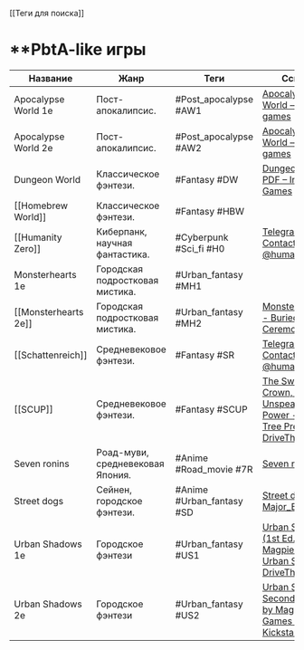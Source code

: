 [[Теги для поиска]]

# **PbtA-like игры

| Название             | Жанр                             | Теги                      | Ссылки                                                                                                                                                                                 |
| -------------------- | -------------------------------- | ------------------------- | -------------------------------------------------------------------------------------------------------------------------------------------------------------------------------------- |
| Apocalypse World 1e  | Пост-апокалипсис.                | #Post_apocalypse #AW1     | [Apocalypse World – lumpley games](https://lumpley.games/apocalypseworld/)                                                                                                             |
| Apocalypse World 2e  | Пост-апокалипсис.                | #Post_apocalypse #AW2     | [Apocalypse World – lumpley games](https://lumpley.games/apocalypseworld/)                                                                                                             |
| Dungeon World        | Классическое фэнтези.            | #Fantasy #DW              | [Dungeon World PDF – Indigo Games](https://indigogames.ru/product/dw-pdf/)                                                                                                             |
| [[Homebrew World]]   | Классическое фэнтези.            | #Fantasy #HBW             |                                                                                                                                                                                        |
| [[Humanity Zero]]    | Киберпанк, научная фантастика.   | #Cyberpunk  #Sci_fi #H0   | [Telegram: Contact @humanity\_zero](https://t.me/humanity_zero)                                                                                                                        |
| Monsterhearts 1e     | Городская подростковая мистика.  | #Urban_fantasy #MH1       |                                                                                                                                                                                        |
| [[Monsterhearts 2e]] | Городская подростковая мистика.  | #Urban_fantasy #MH2       | [Monsterhearts 2 - Buried Without Ceremony](https://buriedwithoutceremony.com/monsterhearts)                                                                                           |
| [[Schattenreich]]    | Средневековое фэнтези.           | #Fantasy #SR              | [Telegram: Contact @humanity\_zero](https://t.me/humanity_zero)                                                                                                                        |
| [[SCUP]]             | Средневековое фэнтези.           | #Fantasy #SCUP            | [The Sword, The Crown, and The Unspeakable Power - Wheel Tree Press \| DriveThruRPG](https://preview.drivethrurpg.com/en/product/239692/The-Sword-The-Crown-and-The-Unspeakable-Power) |
| Seven ronins         | Роад-муви, средневековая Япония. | #Anime #Road_movie #7R    | [Seven ronins](https://rpgbook.ru/Seven_ronins)                                                                                                                                        |
| Street dogs          | Сейнен, городское фэнтези.       | #Anime #Urban_fantasy #SD | [Street dogs by Major\_Blaskowitz](https://major-blaskowitz.itch.io/street-dogs)                                                                                                       |
| Urban Shadows 1e     | Городское фэнтези                | #Urban_fantasy #US1       | [Urban Shadows (1st Ed.) - Magpie Games \| Urban Shadows \| DriveThruRPG](https://preview.drivethrurpg.com/en/product/153464/Urban-Shadows-1st-Ed)                                     |
| Urban Shadows 2e     | Городское фэнтези                | #Urban_fantasy #US2       | [Urban Shadows: Second Edition by Magpie Games — Kickstarter](https://www.kickstarter.com/projects/magpiegames/urban-shadows-second-edition)                                           |
